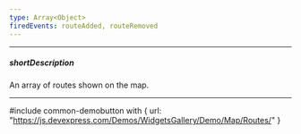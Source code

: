 ```yaml
---
type: Array<Object>
firedEvents: routeAdded, routeRemoved
---
```

---
##### shortDescription
An array of routes shown on the map.

---
#include common-demobutton with {
    url: "https://js.devexpress.com/Demos/WidgetsGallery/Demo/Map/Routes/"
}